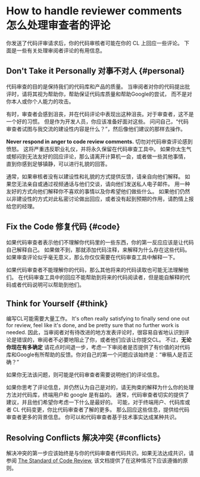 # How to handle reviewer comments 怎么处理审查者的评论

你发送了代码评审请求后，你的代码审核者可能在你的 CL 上回应一些评论。
下面是一些有关处理审阅者评论的有用信息。

## Don't Take it Personally 对事不对人 {#personal}

代码审查的目的是保持我们的代码库和产品的质量。
当审阅者对你的代码提出批评时，请将其视为帮助你，帮助保证代码库质量和帮助Google的尝试，
而不是对你本人或你个人能力的攻击。

有时，审查者会感到沮丧，并在代码评论中表现出这种沮丧。对于审查者，这不是一个好的习惯。
但是作为开发人员，你应该准备好面对这些。
问问自己，“代码审查者试图与我交流的建设性内容是什么？”，然后像他们建议的那样去操作。

**Never respond in anger to code review comments.** 切勿对代码审查评论感到愤怒。
这将严重违反职业礼仪，并将永久保留在代码审查工具中。
如果你太生气或郁闷到无法友好的回应评论，那么请离开计算机一会，或者做一些其他事情，
直到你感到足够镇静，可以进行礼貌的回答。

通常，如果审核者没有以建设性和礼貌的方式提供反馈，请亲自向他们解释。
如果您无法亲自或通过视频通话与他们交谈，请向他们发送私人电子邮件。
用一种友好的方式向他们解释你不喜欢的事情以及你希望他们做些什么。
如果他们仍然以非建设性的方式对此私密讨论做出回应，或者没有起到预期的作用，请酌情上报给您的经理。

## Fix the Code 修复代码 {#code}

如果代码审查者表示他们不理解你代码里的一些东西，你的第一反应应该是让代码自己解释自己。
如果做不到，那就添加代码注释，来解释为什么存在这些代码。
如果审查评论似乎毫无意义，那么你仅仅需要在代码审查工具中解释一下。

如果代码审查者不能理解你的代码，那么其他将来的代码读取也可能无法理解他们。
在代码审查工具中的回应不能帮助到将来的代码阅读者，但是能自解释的代码或者代码说明可以帮助到他们。

## Think for Yourself {#think}

编写CL可能需要大量工作。
It's often really satisfying to finally send one out for review, feel like it's done, and be pretty sure that no further work is needed.
因此，当审阅者对有待改进的地方发表评论时，很容易自省地认识到评论是错误的，审阅者不必要地阻止了你，或者他们应该让你提交CL。
不过，**无论你现在有多确定** 请花点时间退一步，考虑一下审阅者是否提供了有价值的对代码库和Google有所帮助的反馈。你对自己的第一个问题应该始终是：“审稿人是否正确？”

如果你无法该问题，则可能是代码审查者需要说明他们的评论信息。

如果你思考了评论信息，并仍然认为自己是对的，请无拘束的解释为什么你的处理方法对代码库，终端用户和 google 是有益的。
通常，代码审查者切实的提供了建议，并且他们希望你考虑一下什么是最好的。
可能，对于终端用户、代码库或者 CL 代码变更，你比代码审查者了解的更多。
那么回应这些信息，提供给代码审查者更多的背景信息。
你可以和代码审查者基于技术事实达成某种共识。

## Resolving Conflicts 解决冲突 {#conflicts}

解决冲突的第一步应该始终是与你的代码审查者代码共识。如果无法达成共识，请参阅 [The Standard of Code Review](../reviewer/standard.md), 该文档提供了在这种情况下应该遵循的原则。
